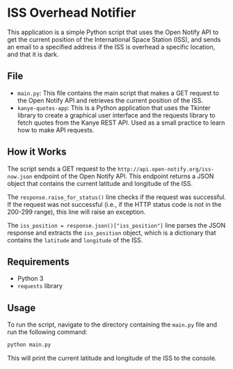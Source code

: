 # ISS Overhead Notifier

This application is a simple Python script that uses the Open Notify API to get the current position of the International Space Station (ISS), and sends an email to a specified address if the ISS is overhead a specific location, and that it is dark.

## File

- `main.py`: This file contains the main script that makes a GET request to the Open Notify API and retrieves the current position of the ISS.
- `kanye-quotes-app`: This is a Python application that uses the Tkinter library to create a graphical user interface and the requests library to fetch quotes from the Kanye REST API. Used as a small practice to learn how to make API requests.

## How it Works

The script sends a GET request to the `http://api.open-notify.org/iss-now.json` endpoint of the Open Notify API. This endpoint returns a JSON object that contains the current latitude and longitude of the ISS.

The `response.raise_for_status()` line checks if the request was successful. If the request was not successful (i.e., if the HTTP status code is not in the 200-299 range), this line will raise an exception.

The `iss_position = response.json()["iss_position"]` line parses the JSON response and extracts the `iss_position` object, which is a dictionary that contains the `latitude` and `longitude` of the ISS.

## Requirements

- Python 3
- `requests` library

## Usage

To run the script, navigate to the directory containing the `main.py` file and run the following command:

```bash
python main.py
```

This will print the current latitude and longitude of the ISS to the console.